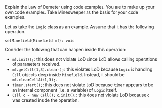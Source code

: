 <panel header="{{ icon_Q_A }} Examples for LoD">
<question has-input="true">

Explain the Law of Demeter using code examples. You are to make up your own code examples. Take Minesweeper as the basis for your code examples.

<div slot="answer">

Let us take the `Logic` class as an example.  Assume that it has the following operation.

`setMinefield(Minefield mf): void`

Consider the following that can happen inside this operation:

* `mf.init();`: this does not violate LoD since LoD allows calling operations of parameters received.
* `mf.getCell(1,3).clear();`: this violates LoD because `Logic` is handling `Cell` objects deep inside `Minefield`. Instead, it should be `mf.clearCellAt(1,3);`.
* `timer.start();`: this does not violate LoD because `timer` appears to be an internal component (i.e. a variable) of `Logic` itself.
* `Cell c = new Cell();` `c.init();`: this does not violate LoD because `c` was created inside the operation.

</div>
</question>
</panel>
